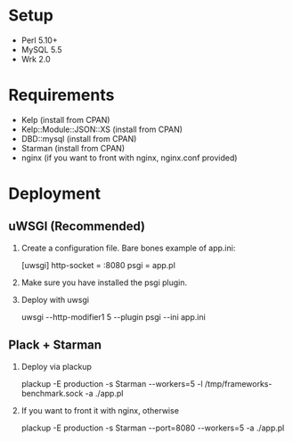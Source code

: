 # Setup

* Perl 5.10+
* MySQL 5.5
* Wrk 2.0

# Requirements

* Kelp (install from CPAN)
* Kelp::Module::JSON::XS (install from CPAN)
* DBD::mysql (install from CPAN)
* Starman (install from CPAN)
* nginx (if you want to front with nginx, nginx.conf provided)

# Deployment

## uWSGI (Recommended)

1. Create a configuration file. Bare bones example of app.ini:

    [uwsgi]
    http-socket = :8080
    psgi = app.pl

2. Make sure you have installed the psgi plugin.

3. Deploy with uwsgi

    uwsgi --http-modifier1 5 --plugin psgi --ini app.ini

## Plack + Starman

1. Deploy via plackup

    plackup -E production -s Starman --workers=5 -l /tmp/frameworks-benchmark.sock -a ./app.pl

2. If you want to front it with nginx, otherwise

    plackup -E production -s Starman --port=8080 --workers=5 -a ./app.pl
